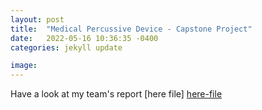 ```yaml
---
layout: post
title:  "Medical Percussive Device - Capstone Project"
date:   2022-05-16 10:36:35 -0400
categories: jekyll update

image: 
---
```


Have a look at my team's report [here file] [here-file]

[here-file]: https://github.com/a-mahal/a-mahal.github.io/blob/main/assets/Medical%20Percussive%20Device.pdf
